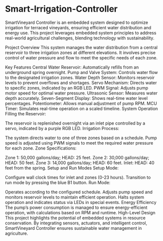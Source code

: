 # Smart-Irrigation-Controller
SmartVineyard Controller is an embedded system designed to optimize irrigation for terraced vineyards, ensuring efficient water distribution and energy use. This project leverages embedded system principles to address real-world agricultural challenges, blending technology with sustainability.

Project Overview
This system manages the water distribution from a central reservoir to three irrigation zones at different elevations. It involves precise control of water pressure and flow to meet the specific needs of each zone.

Key Features
Central Water Reservoir: Automatically refills from an underground spring overnight.
Pump and Valve System: Controls water flow to the designated irrigation zones.
Water Depth Sensor: Monitors reservoir levels to prevent overflows and shortages.
Servo Mechanism: Directs water to specific zones, indicated by an RGB LED.
PWM Signal: Adjusts pump motor speed for optimal water pressure.
Ultrasonic Sensor: Measures water depth accurately.
Seven-Segment Display: Shows real-time water level percentages.
Potentiometer: Allows manual adjustment of pump RPM.
MCU Timer: Simulates real-time operation on a scaled timeline.
System Operation
Filling the Reservoir:

The reservoir is replenished overnight via an inlet pipe controlled by a servo, indicated by a purple RGB LED.
Irrigation Process:

The system directs water to one of three zones based on a schedule.
Pump speed is adjusted using PWM signals to meet the required water pressure for each zone.
Zone Specifications:

Zone 1: 50,000 gallons/day; HEAD: 25 feet.
Zone 2: 30,000 gallons/day; HEAD: 50 feet.
Zone 3: 14,000 gallons/day; HEAD: 60 feet.
Inlet: HEAD: 40 feet from the spring.
Setup and Run Modes
Setup Mode:

Configure wall clock times for inlet and zones (0-23 hours).
Transition to run mode by pressing the blue B1 button.
Run Mode:

Operates according to the configured schedule.
Adjusts pump speed and monitors reservoir levels to maintain efficient operation.
Halts system operation and indicates status via LEDs in special events.
Energy Efficiency
The pump’s power consumption is managed to ensure energy-efficient operation, with calculations based on RPM and runtime.
High-Level Design
This project highlights the potential of embedded systems in resource conservation. By integrating sensors, actuators, and intelligent control, SmartVineyard Controller ensures sustainable water management in agriculture.
